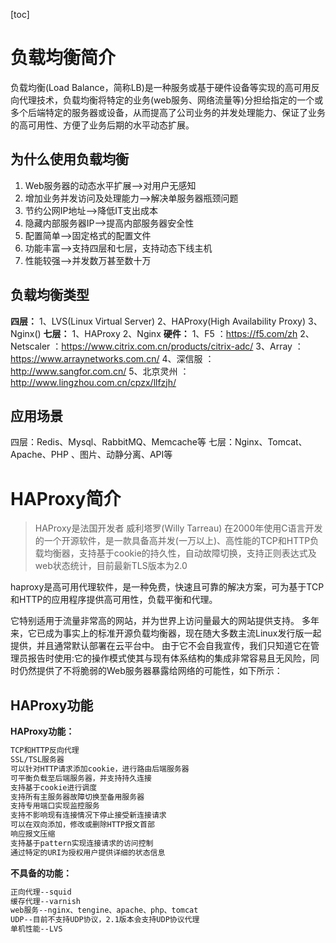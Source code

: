 [toc]

# 负载均衡简介
负载均衡(Load Balance，简称LB)是一种服务或基于硬件设备等实现的高可用反向代理技术，负载均衡将特定的业务(web服务、网络流量等)分担给指定的一个或多个后端特定的服务器或设备，从而提高了公司业务的并发处理能力、保证了业务的高可用性、方便了业务后期的水平动态扩展。

## 为什么使用负载均衡
1. Web服务器的动态水平扩展-->对用户无感知
2. 增加业务并发访问及处理能力-->解决单服务器瓶颈问题
3. 节约公网IP地址-->降低IT支出成本
4. 隐藏内部服务器IP-->提高内部服务器安全性
5. 配置简单-->固定格式的配置文件
6. 功能丰富-->支持四层和七层，支持动态下线主机
7. 性能较强-->并发数万甚至数十万

## 负载均衡类型
**四层：**
1、LVS(Linux Virtual Server)
2、HAProxy(High Availability Proxy)
3、Nginx()
**七层：**
1、HAProxy
2、Nginx
**硬件：**
1、F5 ：https://f5.com/zh
2、Netscaler ：https://www.citrix.com.cn/products/citrix-adc/
3、Array ：https://www.arraynetworks.com.cn/
4、深信服 ：http://www.sangfor.com.cn/
5、北京灵州 ：http://www.lingzhou.com.cn/cpzx/llfzjh/

## 应用场景
四层：Redis、Mysql、RabbitMQ、Memcache等
七层：Nginx、Tomcat、Apache、PHP 、图片、动静分离、API等


# HAProxy简介

> HAProxy是法国开发者 威利塔罗(Willy Tarreau) 在2000年使用C语言开发的一个开源软件，是一款具备高并发(一万以上)、高性能的TCP和HTTP负载均衡器，支持基于cookie的持久性，自动故障切换，支持正则表达式及web状态统计，目前最新TLS版本为2.0

haproxy是高可用代理软件，是一种免费，快速且可靠的解决方案，可为基于TCP和HTTP的应用程序提供高可用性，负载平衡和代理。

它特别适用于流量非常高的网站，并为世界上访问量最大的网站提供支持。
多年来，它已成为事实上的标准开源负载均衡器，现在随大多数主流Linux发行版一起提供，并且通常默认部署在云平台中。
由于它不会自我宣传，我们只知道它在管理员报告时使用:它的操作模式使其与现有体系结构的集成非常容易且无风险，同时仍然提供了不将脆弱的Web服务器暴露给网络的可能性，如下所示：

## HAProxy功能
**HAProxy功能：**
```bash
TCP和HTTP反向代理
SSL/TSL服务器
可以针对HTTP请求添加cookie，进行路由后端服务器
可平衡负载至后端服务器，并支持持久连接
支持基于cookie进行调度
支持所有主服务器故障切换至备用服务器
支持专用端口实现监控服务
支持不影响现有连接情况下停止接受新连接请求
可以在双向添加，修改或删除HTTP报文首部
响应报文压缩
支持基于pattern实现连接请求的访问控制
通过特定的URI为授权用户提供详细的状态信息
```

**不具备的功能：**
```bash
正向代理--squid
缓存代理--varnish
web服务--nginx、tengine、apache、php、tomcat
UDP--目前不支持UDP协议，2.1版本会支持UDP协议代理
单机性能--LVS
```

